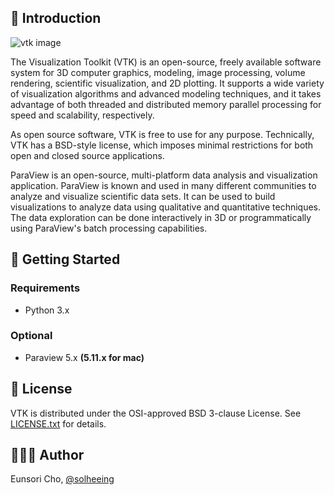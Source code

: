 ## 📍 Introduction
![vtk image](./images/vtk.jpg)

The Visualization Toolkit (VTK) is an open-source, freely available software system for 3D computer graphics, modeling, image processing, volume rendering, scientific visualization, and 2D plotting. It supports a wide variety of visualization algorithms and advanced modeling techniques, and it takes advantage of both threaded and distributed memory parallel processing for speed and scalability, respectively.

As open source software, VTK is free to use for any purpose. Technically, VTK has a BSD-style license, which imposes minimal restrictions for both open and closed source applications.

ParaView is an open-source, multi-platform data analysis and visualization application. ParaView is known and used in many different communities to analyze and visualize scientific data sets. It can be used to build visualizations to analyze data using qualitative and quantitative techniques. The data exploration can be done interactively in 3D or programmatically using ParaView's batch processing capabilities.

## 🎯 Getting Started
### Requirements
- Python 3.x

### Optional
- Paraview 5.x **(5.11.x for mac)**

## 📝 License
VTK is distributed under the OSI-approved BSD 3-clause License. See [LICENSE.txt]() for details.

## 👩🏻‍💻 Author
Eunsori Cho, [@solheeing](https://github.com/solheeing)
